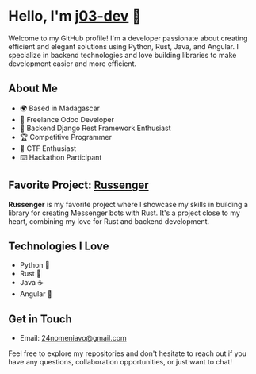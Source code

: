 # Hello, I'm [j03-dev](https://github.com/j03-dev) 👋

Welcome to my GitHub profile! I'm a developer passionate about creating efficient and elegant solutions using Python, Rust, Java, and Angular. I specialize in backend technologies and love building libraries to make development easier and more efficient.

## About Me

- 🌍 Based in Madagascar
- 💼 Freelance Odoo Developer
- 🔧 Backend Django Rest Framework Enthusiast
- 🏆 Competitive Programmer
- 🚩 CTF Enthusiast
- ⌨️ Hackathon Participant

## Favorite Project: [Russenger](https://github.com/j03-dev/russenger)

**Russenger** is my favorite project where I showcase my skills in building a library for creating Messenger bots with Rust. It's a project close to my heart, combining my love for Rust and backend development.

## Technologies I Love

- Python 🐍
- Rust 🦀
- Java ☕
- Angular 🔷

## Get in Touch

- Email: [24nomeniavo@gmail.com](mailto:24nomeniavo@gmail.com)

Feel free to explore my repositories and don't hesitate to reach out if you have any questions, collaboration opportunities, or just want to chat!

